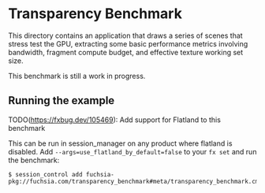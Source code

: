 # Transparency Benchmark

This directory contains an application that draws a series of scenes that stress test the GPU, extracting some basic performance metrics involving bandwidth, fragment compute budget, and effective texture working set size.

This benchmark is still a work in progress.

## Running the example

TODO(https://fxbug.dev/105469): Add support for Flatland to this benchmark

This can be run in session_manager on any product where flatland is disabled. Add
`--args=use_flatland_by_default=false` to your `fx set` and run the benchmark:

```
$ session_control add fuchsia-pkg://fuchsia.com/transparency_benchmark#meta/transparency_benchmark.cm
```
